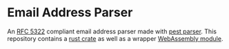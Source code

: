 # Email Address Parser

An [RFC 5322](https://tools.ietf.org/html/rfc5322) compliant email address parser made with [pest parser](https://github.com/pest-parser/pest).
This repository contains a [rust crate](./rust-lib/README.md) as well as a wrapper [WebAssembly module](./npm-pkg/README.md).
